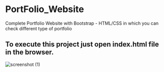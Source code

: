 # PortFolio_Website
Complete Portfolio Website with Bootstrap - HTML/CSS in which you can check different type of portfolio
## To execute this project just open index.html file in the browser.

![screenshot (1)](https://user-images.githubusercontent.com/66374932/170825847-1a1ec9f2-be75-48d0-bf1c-369afe95400c.png)
